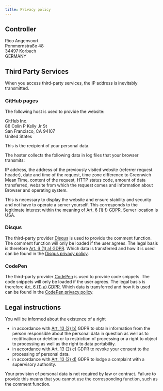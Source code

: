 ```yaml
---
title: Privacy policy
---
```


## Controller

Rico Angenvoort\
Pommernstraße 48\
34497 Korbach\
GERMANY

## Third Party Services

When you access third-party services, the IP address is inevitably transmitted.

### GitHub pages

The following host is used to provide the website:

GitHub Inc.\
88 Colin P Kelly Jr St\
San Francisco, CA 94107\
United States

This is the recipient of your personal data.

The hoster collects the following data in log files that your browser transmits:

IP address, the address of the previously visited website (referrer request header), date and time of the request, time zone difference to Greenwich Mean Time, content of the request, HTTP status code, amount of data transferred, website from which the request comes and information about Browser and operating system.

This is necessary to display the website and ensure stability and security and not have to operate a server yourself. This corresponds to the legitimate interest within the meaning of [Art. 6 (1) f) GDPR](https://dsgvo-gesetz.de/art-6-dsgvo/). Server location is USA.

### Disqus

The third-party provider [Disqus](https://disqus.com/) is used to provide the comment function. The comment function will only be loaded if the user agrees. The legal basis is therefore [Art. 6 (1) a) GDPR](https://dsgvo-gesetz.de/art-6-dsgvo/). Which data is transferred and how it is used can be found in the [Disqus privacy policy](https://disqus.com/privacy-policy/).

### CodePen

The third-party provider [CodePen](https://codepen.io/) is used to provide code snippets. The code snippets will only be loaded if the user agrees. The legal basis is therefore [Art. 6 (1) a) GDPR](https://dsgvo-gesetz.de/art-6-dsgvo/). Which data is transferred and how it is used can be found in the [CodePen privacy policy](https://blog.codepen.io/documentation/privacy-policy/).

## Legal instructions

You will be informed about the existence of a right

- in accordance with [Art. 13 (2) b)](https://dsgvo-gesetz.de/art-13-dsgvo/) GDPR to obtain information from the person responsible about the personal data in question as well as to rectification or deletion or to restriction of processing or a right to object to processing as well as the right to data portability.
- in accordance with [Art. 13 (2) c)](https://dsgvo-gesetz.de/art-13-dsgvo/) GDPR to revoke your consent to the processing of personal data.
- in accordance with [Art. 13 (2) d)](https://dsgvo-gesetz.de/art-13-dsgvo/) GDPR to lodge a complaint with a supervisory authority.

Your provision of personal data is not required by law or contract. Failure to provide this means that you cannot use the corresponding function, such as the comment function.

